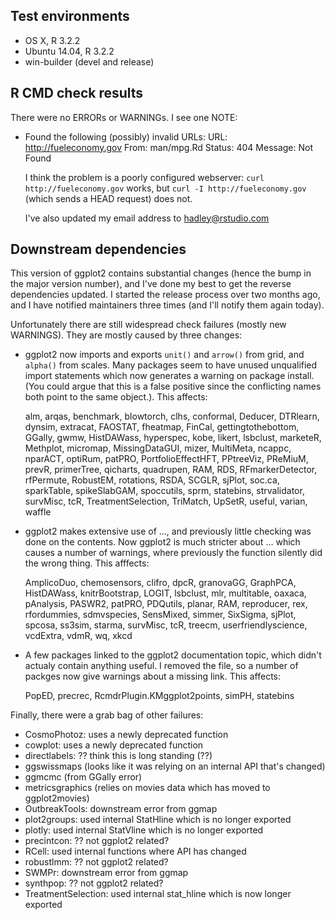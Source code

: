 ## Test environments
* OS X, R 3.2.2
* Ubuntu 14.04, R 3.2.2
* win-builder (devel and release)

## R CMD check results

There were no ERRORs or WARNINGs. I see one NOTE:

* Found the following (possibly) invalid URLs: 
  URL: http://fueleconomy.gov 
  From: man/mpg.Rd
  Status: 404 Message: Not Found
  
  I think the problem is a poorly configured webserver: 
  `curl http://fueleconomy.gov` works, but `curl -I http://fueleconomy.gov`
  (which sends a HEAD request) does not.
  
  I've also updated my email address to hadley@rstudio.com

## Downstream dependencies

This version of ggplot2 contains substantial changes (hence the bump in the major version number), and I've done my best to get the reverse dependencies updated. I started the release process over two months ago, and I have notified maintainers three times (and I'll notify them again today). 

Unfortunately there are still widespread check failures (mostly new WARNINGS). They are mostly caused by three changes:

* ggplot2 now imports and exports `unit()` and `arrow()` from grid, and 
  `alpha()` from scales. Many packages seem to have unused unqualified import 
  statements which now generates a warning on package install. (You could argue
  that this is a false positive since the conflicting names both point to the 
  same object.). This affects:
  
  alm, arqas, benchmark, blowtorch, clhs, conformal, Deducer, DTRlearn, dynsim, 
  extracat, FAOSTAT, fheatmap, FinCal, gettingtothebottom, GGally, gwmw, 
  HistDAWass, hyperspec, kobe, likert, lsbclust, marketeR, Methplot, micromap, 
  MissingDataGUI, mizer, MultiMeta, ncappc, nparACT, optiRum, patPRO, 
  PortfolioEffectHFT, PPtreeViz, PReMiuM, prevR, primerTree, qicharts, 
  quadrupen, RAM, RDS, RFmarkerDetector, rfPermute, RobustEM, rotations, RSDA, 
  SCGLR, sjPlot, soc.ca, sparkTable, spikeSlabGAM, spoccutils, sprm, statebins, 
  strvalidator, survMisc, tcR, TreatmentSelection, TriMatch, UpSetR, useful, 
  varian, waffle

* ggplot2 makes extensive use of ..., and previously little checking was done
  on the contents. Now ggplot2 is much stricter about ... which causes a number
  of warnings, where previously the function silently did the wrong thing.
  This afffects:
  
  AmplicoDuo, chemosensors, clifro, dpcR, granovaGG, GraphPCA, HistDAWass, 
  knitrBootstrap, LOGIT, lsbclust, mlr, multitable, oaxaca, pAnalysis, PASWR2, 
  patPRO, PDQutils, planar, RAM, reproducer, rex, rfordummies, sdmvspecies, 
  SensMixed, simmer, SixSigma, sjPlot, spcosa, ss3sim, starma, survMisc, tcR, 
  treecm, userfriendlyscience, vcdExtra, vdmR, wq, xkcd

* A few packages linked to the ggplot2 documentation topic, which didn't 
  actualy contain anything useful. I removed the file, so a number of packges
  now give warnings about a missing link. This affects:
  
  PopED, precrec, RcmdrPlugin.KMggplot2points, simPH, statebins

Finally, there were a grab bag of other failures:

* CosmoPhotoz: uses a newly deprecated function
* cowplot: uses a newly deprecated function
* directlabels: ?? think this is long standing (??)
* ggswissmaps (looks like it was relying on an internal API that's changed)
* ggmcmc (from GGally error)
* metricsgraphics (relies on movies data which has moved to ggplot2movies)
* OutbreakTools: downstream error from ggmap
* plot2groups: used internal StatHline which is no longer exported
* plotly: used internal StatVline which is no longer exported
* precintcon: ?? not ggplot2 related?
* RCell: used internal functions where API has changed
* robustlmm: ?? not ggplot2 related?
* SWMPr: downstream error from ggmap
* synthpop:  ?? not ggplot2 related?
* TreatmentSelection: used internal stat_hline which is now longer exported
